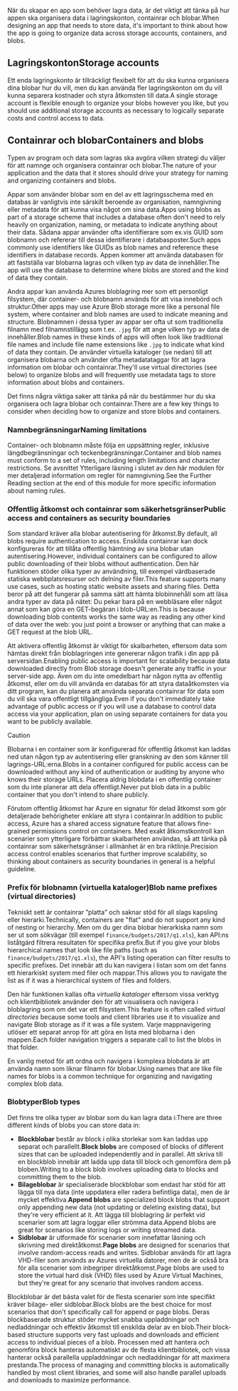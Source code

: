 <span data-ttu-id="4c073-101">När du skapar en app som behöver lagra data, är det viktigt att tänka på hur appen ska organisera data i lagringskonton, containrar och blobar.</span><span class="sxs-lookup"><span data-stu-id="4c073-101">When designing an app that needs to store data, it's important to think about how the app is going to organize data across storage accounts, containers, and blobs.</span></span>

## <a name="storage-accounts"></a><span data-ttu-id="4c073-102">Lagringskonton</span><span class="sxs-lookup"><span data-stu-id="4c073-102">Storage accounts</span></span>

<span data-ttu-id="4c073-103">Ett enda lagringskonto är tillräckligt flexibelt för att du ska kunna organisera dina blobar hur du vill, men du kan använda fler lagringskonton om du vill kunna separera kostnader och styra åtkomsten till data.</span><span class="sxs-lookup"><span data-stu-id="4c073-103">A single storage account is flexible enough to organize your blobs however you like, but you should use additional storage accounts as necessary to logically separate costs and control access to data.</span></span>

## <a name="containers-and-blobs"></a><span data-ttu-id="4c073-104">Containrar och blobar</span><span class="sxs-lookup"><span data-stu-id="4c073-104">Containers and blobs</span></span>

<span data-ttu-id="4c073-105">Typen av program och data som lagras ska avgöra vilken strategi du väljer för att namnge och organisera containrar och blobar.</span><span class="sxs-lookup"><span data-stu-id="4c073-105">The nature of your application and the data that it stores should drive your strategy for naming and organizing containers and blobs.</span></span>

<span data-ttu-id="4c073-106">Appar som använder blobar som en del av ett lagringsschema med en databas är vanligtvis inte särskilt beroende av organisation, namngivning eller metadata för att kunna visa något om sina data.</span><span class="sxs-lookup"><span data-stu-id="4c073-106">Apps using blobs as part of a storage scheme that includes a database often don't need to rely heavily on organization, naming, or metadata to indicate anything about their data.</span></span> <span data-ttu-id="4c073-107">Sådana appar använder ofta identifierare som ex.vis GUID som blobnamn och refererar till dessa identifierare i databasposter.</span><span class="sxs-lookup"><span data-stu-id="4c073-107">Such apps commonly use identifiers like GUIDs as blob names and reference these identifiers in database records.</span></span> <span data-ttu-id="4c073-108">Appen kommer att använda databasen för att fastställa var blobarna lagras och vilken typ av data de innehåller.</span><span class="sxs-lookup"><span data-stu-id="4c073-108">The app will use the database to determine where blobs are stored and the kind of data they contain.</span></span>

<span data-ttu-id="4c073-109">Andra appar kan använda Azures bloblagring mer som ett personligt filsystem, där container- och blobnamn används för att visa innebörd och struktur.</span><span class="sxs-lookup"><span data-stu-id="4c073-109">Other apps may use Azure Blob storage more like a personal file system, where container and blob names are used to indicate meaning and structure.</span></span> <span data-ttu-id="4c073-110">Blobnamnen i dessa typer av appar ser ofta ut som traditionella filnamn med filnamnstillägg som t.ex. `.jpg` för att ange vilken typ av data de innehåller.</span><span class="sxs-lookup"><span data-stu-id="4c073-110">Blob names in these kinds of apps will often look like traditional file names and include file name extensions like `.jpg` to indicate what kind of data they contain.</span></span> <span data-ttu-id="4c073-111">De använder virtuella kataloger (se nedan) till att organisera blobarna och använder ofta metadatataggar för att lagra information om blobar och containrar.</span><span class="sxs-lookup"><span data-stu-id="4c073-111">They'll use virtual directories (see below) to organize blobs and will frequently use metadata tags to store information about blobs and containers.</span></span>

<span data-ttu-id="4c073-112">Det finns några viktiga saker att tänka på när du bestämmer hur du ska organisera och lagra blobar och containrar.</span><span class="sxs-lookup"><span data-stu-id="4c073-112">There are a few key things to consider when deciding how to organize and store blobs and containers.</span></span>

### <a name="naming-limitations"></a><span data-ttu-id="4c073-113">Namnbegränsningar</span><span class="sxs-lookup"><span data-stu-id="4c073-113">Naming limitations</span></span>

<span data-ttu-id="4c073-114">Container- och blobnamn måste följa en uppsättning regler, inklusive längdbegränsningar och teckenbegränsningar.</span><span class="sxs-lookup"><span data-stu-id="4c073-114">Container and blob names must conform to a set of rules, including length limitations and character restrictions.</span></span> <span data-ttu-id="4c073-115">Se avsnittet Ytterligare läsning i slutet av den här modulen för mer detaljerad information om regler för namngivning.</span><span class="sxs-lookup"><span data-stu-id="4c073-115">See the Further Reading section at the end of this module for more specific information about naming rules.</span></span>

### <a name="public-access-and-containers-as-security-boundaries"></a><span data-ttu-id="4c073-116">Offentlig åtkomst och containrar som säkerhetsgränser</span><span class="sxs-lookup"><span data-stu-id="4c073-116">Public access and containers as security boundaries</span></span>

<span data-ttu-id="4c073-117">Som standard kräver alla blobar autentisering för åtkomst.</span><span class="sxs-lookup"><span data-stu-id="4c073-117">By default, all blobs require authentication to access.</span></span> <span data-ttu-id="4c073-118">Enskilda containrar kan dock konfigureras för att tillåta offentlig hämtning av sina blobar utan autentisering.</span><span class="sxs-lookup"><span data-stu-id="4c073-118">However, individual containers can be configured to allow public downloading of their blobs without authentication.</span></span> <span data-ttu-id="4c073-119">Den här funktionen stöder olika typer av användning, till exempel värdbaserade statiska webbplatsresurser och delning av filer.</span><span class="sxs-lookup"><span data-stu-id="4c073-119">This feature supports many use cases, such as hosting static website assets and sharing files.</span></span> <span data-ttu-id="4c073-120">Detta beror på att det fungerar på samma sätt att hämta blobinnehåll som att läsa andra typer av data på nätet: Du pekar bara på en webbläsare eller något annat som kan göra en GET-begäran i blob-URL:en.</span><span class="sxs-lookup"><span data-stu-id="4c073-120">This is because downloading blob contents works the same way as reading any other kind of data over the web: you just point a browser or anything that can make a GET request at the blob URL.</span></span>

<span data-ttu-id="4c073-121">Att aktivera offentlig åtkomst är viktigt för skalbarheten, eftersom data som hämtas direkt från bloblagringen inte genererar någon trafik i din app på serversidan.</span><span class="sxs-lookup"><span data-stu-id="4c073-121">Enabling public access is important for scalability because data downloaded directly from Blob storage doesn't generate any traffic in your server-side app.</span></span> <span data-ttu-id="4c073-122">Även om du inte omedelbart har någon nytta av offentlig åtkomst, eller om du vill använda en databas för att styra dataåtkomsten via ditt program, kan du planera att använda separata containrar för data som du vill ska vara offentligt tillgängliga.</span><span class="sxs-lookup"><span data-stu-id="4c073-122">Even if you don't immediately take advantage of public access or if you will use a database to control data access via your application, plan on using separate containers for data you want to be publicly available.</span></span>

> [!CAUTION]
> <span data-ttu-id="4c073-123">Blobarna i en container som är konfigurerad för offentlig åtkomst kan laddas ned utan någon typ av autentisering eller granskning av den som känner till lagrings-URL:erna.</span><span class="sxs-lookup"><span data-stu-id="4c073-123">Blobs in a container configured for public access can be downloaded without any kind of authentication or auditing by anyone who knows their storage URLs.</span></span> <span data-ttu-id="4c073-124">Placera aldrig blobdata i en offentlig container som du inte planerar att dela offentligt.</span><span class="sxs-lookup"><span data-stu-id="4c073-124">Never put blob data in a public container that you don't intend to share publicly.</span></span>

<span data-ttu-id="4c073-125">Förutom offentlig åtkomst har Azure en signatur för delad åtkomst som gör detaljerade behörigheter enklare att styra i containrar.</span><span class="sxs-lookup"><span data-stu-id="4c073-125">In addition to public access, Azure has a shared access signature feature that allows fine-grained permissions control on containers.</span></span> <span data-ttu-id="4c073-126">Med exakt åtkomstkontroll kan scenarier som ytterligare förbättrar skalbarheten användas, så att tänka på containrar som säkerhetsgränser i allmänhet är en bra riktlinje.</span><span class="sxs-lookup"><span data-stu-id="4c073-126">Precision access control enables scenarios that further improve scalability, so thinking about containers as security boundaries in general is a helpful guideline.</span></span>

### <a name="blob-name-prefixes-virtual-directories"></a><span data-ttu-id="4c073-127">Prefix för blobnamn (virtuella kataloger)</span><span class="sxs-lookup"><span data-stu-id="4c073-127">Blob name prefixes (virtual directories)</span></span>

<span data-ttu-id="4c073-128">Tekniskt sett är containrar ”platta” och saknar stöd för all slags kapsling eller hierarki.</span><span class="sxs-lookup"><span data-stu-id="4c073-128">Technically, containers are "flat" and do not support any kind of nesting or hierarchy.</span></span> <span data-ttu-id="4c073-129">Men om du ger dina blobar hierarkiska namn som ser ut som sökvägar (till exempel `finance/budgets/2017/q1.xls`), kan API:ns liståtgärd filtrera resultaten för specifika prefix.</span><span class="sxs-lookup"><span data-stu-id="4c073-129">But if you give your blobs hierarchical names that look like file paths (such as `finance/budgets/2017/q1.xls`), the API's listing operation can filter results to specific prefixes.</span></span> <span data-ttu-id="4c073-130">Det innebär att du kan navigera i listan som om det fanns ett hierarkiskt system med filer och mappar.</span><span class="sxs-lookup"><span data-stu-id="4c073-130">This allows you to navigate the list as if it was a hierarchical system of files and folders.</span></span>

<span data-ttu-id="4c073-131">Den här funktionen kallas ofta *virtuella kataloger* eftersom vissa verktyg och klientbibliotek använder den för att visualisera och navigera i bloblagring som om det var ett filsystem.</span><span class="sxs-lookup"><span data-stu-id="4c073-131">This feature is often called *virtual directories* because some tools and client libraries use it to visualize and navigate Blob storage as if it was a file system.</span></span> <span data-ttu-id="4c073-132">Varje mappnavigering utlöser ett separat anrop för att göra en lista med blobarna i den mappen.</span><span class="sxs-lookup"><span data-stu-id="4c073-132">Each folder navigation triggers a separate call to list the blobs in that folder.</span></span>

<span data-ttu-id="4c073-133">En vanlig metod för att ordna och navigera i komplexa blobdata är att använda namn som liknar filnamn för blobar.</span><span class="sxs-lookup"><span data-stu-id="4c073-133">Using names that are like file names for blobs is a common technique for organizing and navigating complex blob data.</span></span>

### <a name="blob-types"></a><span data-ttu-id="4c073-134">Blobtyper</span><span class="sxs-lookup"><span data-stu-id="4c073-134">Blob types</span></span>

<span data-ttu-id="4c073-135">Det finns tre olika typer av blobar som du kan lagra data i:</span><span class="sxs-lookup"><span data-stu-id="4c073-135">There are three different kinds of blobs you can store data in:</span></span>

- <span data-ttu-id="4c073-136">**Blockblobar** består av block i olika storlekar som kan laddas upp separat och parallellt.</span><span class="sxs-lookup"><span data-stu-id="4c073-136">**Block blobs** are composed of blocks of different sizes that can be uploaded independently and in parallel.</span></span> <span data-ttu-id="4c073-137">Att skriva till en blockblob innebär att ladda upp data till block och genomföra dem på bloben.</span><span class="sxs-lookup"><span data-stu-id="4c073-137">Writing to a block blob involves uploading data to blocks and committing them to the blob.</span></span>
- <span data-ttu-id="4c073-138">**Bilageblobar** är specialiserade blockblobar som endast har stöd för att lägga till nya data (inte uppdatera eller radera befintliga data), men de är mycket effektiva.</span><span class="sxs-lookup"><span data-stu-id="4c073-138">**Append blobs** are specialized block blobs that support only appending new data (not updating or deleting existing data), but they're very efficient at it.</span></span> <span data-ttu-id="4c073-139">Att lägga till bloblagring är perfekt vid scenarier som att lagra loggar eller strömma data.</span><span class="sxs-lookup"><span data-stu-id="4c073-139">Append blobs are great for scenarios like storing logs or writing streamed data.</span></span>
- <span data-ttu-id="4c073-140">**Sidblobar** är utformade för scenarier som innefattar läsning och skrivning med direktåtkomst.</span><span class="sxs-lookup"><span data-stu-id="4c073-140">**Page blobs** are designed for scenarios that involve random-access reads and writes.</span></span> <span data-ttu-id="4c073-141">Sidblobar används för att lagra VHD-filer som används av Azures virtuella datorer, men de är också bra för alla scenarier som inbegriper direktåtkomst.</span><span class="sxs-lookup"><span data-stu-id="4c073-141">Page blobs are used to store the virtual hard disk (VHD) files used by Azure Virtual Machines, but they're great for any scenario that involves random access.</span></span>

<span data-ttu-id="4c073-142">Blockblobar är det bästa valet för de flesta scenarier som inte specifikt kräver bilage- eller sidblobar.</span><span class="sxs-lookup"><span data-stu-id="4c073-142">Block blobs are the best choice for most scenarios that don't specifically call for append or page blobs.</span></span> <span data-ttu-id="4c073-143">Deras blockbaserade struktur stöder mycket snabba uppladdningar och nedladdningar och effektiv åtkomst till enskilda delar av en blob.</span><span class="sxs-lookup"><span data-stu-id="4c073-143">Their block-based structure supports very fast uploads and downloads and efficient access to individual pieces of a blob.</span></span> <span data-ttu-id="4c073-144">Processen med att hantera och genomföra block hanteras automatiskt av de flesta klientbibliotek, och vissa hanterar också parallella uppladdningar och nedladdningar för att maximera prestanda.</span><span class="sxs-lookup"><span data-stu-id="4c073-144">The process of managing and committing blocks is automatically handled by most client libraries, and some will also handle parallel uploads and downloads to maximize performance.</span></span>